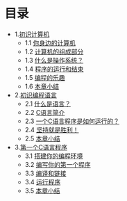 # 目录

- 1.[初识计算机](01.0.md)
  - 1.1 [你身边的计算机](01.1.md)
  - 1.2 [计算机的组成部分](01.2.md)
  - 1.3 [什么是操作系统？](01.3.md)
  - 1.4 [程序的运行和结束](01.4.md)
  - 1.5 [编程的乐趣](01.5.md)
  - 1.6 [本章小结](01.6.md)
- 2.[初识编程语言](02.0.md)
  - 2.1 [什么是语言？](02.1.md)
  - 2.2 [C语言简介](02.2.md)
  - 2.3 [一个C语言程序是如何运行的？](02.3.md)
  - 2.4 [坚持就是胜利！](02.4.md)
  - 2.5 [本章小结](02.5.md)
- 3.[第一个C语言程序](03.0.md)
  - 3.1 [搭建你的编程环境](03.1.md)
  - 3.2 [编写你的第一个程序](03.2.md)
  - 3.3 [编译和链接](03.3.md)
  - 3.4 [运行程序](03.4.md)
  - 3.5 [本章小结](03.5.md)